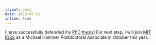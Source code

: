 ```yaml
---
layout: post
date: 2023-07-12
inline: true
---
```


I have successfully defended my <a href='https://purl.stanford.edu/bm790hj4850'>PhD thesis</a>! For next step, I will join <a href='https://idss.mit.edu/'>MIT IDSS</a> as a Michael Hammer Postdoctoral Associate in October this year.

